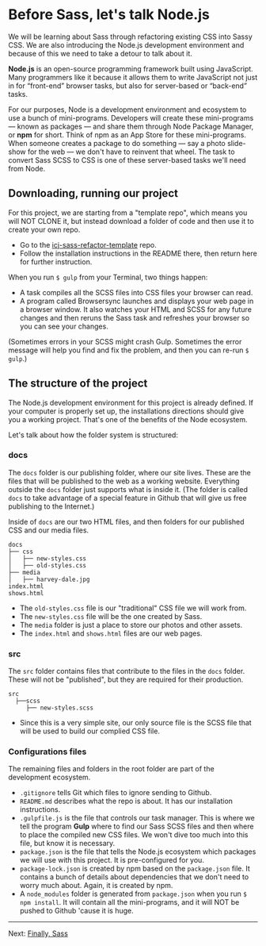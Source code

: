 # Before Sass, let's talk Node.js

We will be learning about Sass through refactoring existing CSS into Sassy CSS. We are also introducing the Node.js development environment and because of this we need to take a detour to talk about it.

**Node.js** is an open-source programming framework built using JavaScript. Many programmers like it because it allows them to write JavaScript not just in for “front-end” browser tasks, but also for server-based or “back-end” tasks.

For our purposes, Node is a development environment and ecosystem to use a bunch of mini-programs. Developers will create these mini-programs — known as packages — and share them through Node Package Manager, or **npm** for short. Think of npm as an App Store for these mini-programs. When someone creates a package to do something — say a photo slide-show for the web — we don't have to reinvent that wheel. The task to convert Sass SCSS to CSS is one of these server-based tasks we'll need from Node.

## Downloading, running our project

For this project, we are starting from a "template repo", which means you will NOT CLONE it, but instead download a folder of code and then use it to create your own repo.

- Go to the [icj-sass-refactor-template](https://github.com/utdata/icj-sass-refactor-template) repo.
- Follow the installation instructions in the README there, then return here for further instruction.

When you run `$ gulp` from your Terminal, two things happen:

- A task compiles all the SCSS files into CSS files your browser can read.
- A program called Browsersync launches and displays your web page in a browser window. It also watches your HTML and SCSS for any future changes and then reruns the Sass task and refreshes your browser so you can see your changes.

(Sometimes errors in your SCSS might crash Gulp. Sometimes the error message will help you find and fix the problem, and then you can re-run `$ gulp`.)

## The structure of the project

The Node.js development environment for this project is already defined. If your computer is properly set up, the installations directions should give you a working project. That's one of the benefits of the Node ecosystem.

Let's talk about how the folder system is structured:

### docs

The `docs` folder is our publishing folder, where our site lives. These are the files that will be published to the web as a working website. Everything outside the `docs` folder just supports what is inside it. (The folder is called `docs` to take advantage of a special feature in Github that will give us free publishing to the Internet.) 

Inside of `docs` are our two HTML files, and then folders for our published CSS and our media files.

```
docs
├── css
│   ├── new-styles.css
│   ├── old-styles.css
├── media
│   ├── harvey-dale.jpg
index.html
shows.html
```

- The `old-styles.css` file is our "traditional" CSS file we will work from.
- The `new-styles.css` file will be the one created by Sass.
- The `media` folder is just a place to store our photos and other assets.
- The `index.html` and `shows.html` files are our web pages.

### src

The `src` folder contains files that contribute to the files in the `docs` folder. These will not be "published", but they are required for their production.

```
src
  ├──scss
     ├── new-styles.scss
```

- Since this is a very simple site, our only source file is the SCSS file that will be used to build our complied CSS file.

### Configurations files

The remaining files and folders in the root folder are part of the development ecosystem.

- `.gitignore` tells Git which files to ignore sending to Github.
- `README.md` describes what the repo is about. It has our installation instructions.
- `.gulpfile.js` is the file that controls our task manager. This is where we tell the program **Gulp** where to find our Sass SCSS files and then where to place the compiled new CSS files. We won't dive too much into this file, but know it is necessary.
- `package.json` is the file that tells the Node.js ecosystem which packages we will use with this project. It is pre-configured for you.
- `package-lock.json` is created by npm based on the `package.json` file. It contains a bunch of details about dependencies that we don't need to worry much about. Again, it is created by npm.
- A `node_modules` folder is generated from `package.json` when you run `$ npm install`. It will contain all the mini-programs, and it will NOT be pushed to Github 'cause it is huge.

----

Next: [Finally, Sass](sass-02.md)
